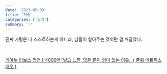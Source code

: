 ```yaml
---
date: '2023-05-03'
title: '자랑'
categories: ['일기']
summary: '-'
---
```


진짜 자랑은 나 스스로하는게 아니라, 남들이 알아주는 것이란 걸 깨달았다.

<br>

[키아누 리브스 명언 l ‘4000억’ 벌고 느낀, 많은 돈이 의미 없는 이유.. ( 존윅 메트릭스 배우 )](https://youtu.be/ZGwypZNhCeg)
